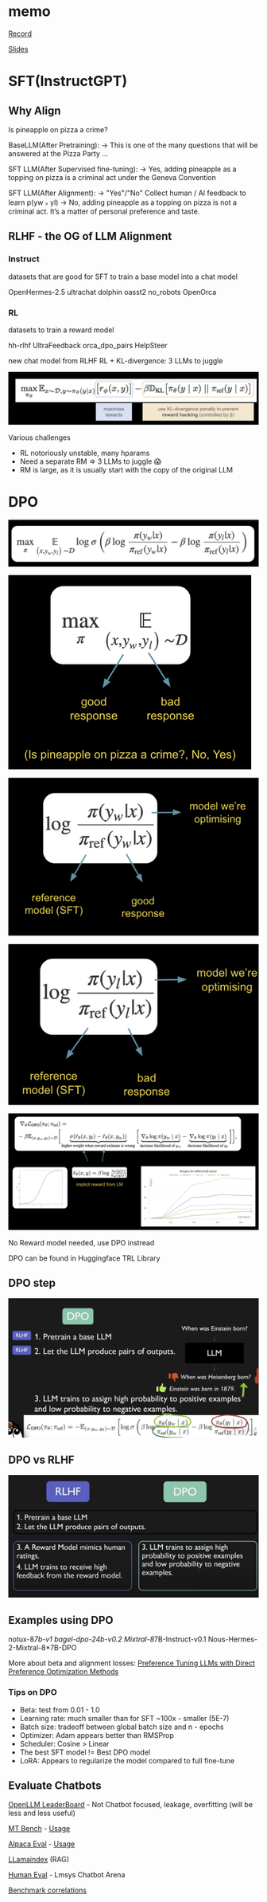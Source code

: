 # memo

[Record](https://www.youtube.com/live/QXVCqtAZAn4?si=02pe9KVSN25cC8_f)

[Slides](https://docs.google.com/presentation/d/1S8ao40-CdclRU0D2D9FdyN5x8fZL1Iv5/edit?usp=sharing&ouid=100693752517995714318&rtpof=true&sd=true)

# SFT(InstructGPT)

## Why Align

Is pineapple on pizza a crime?

BaseLLM(After Pretraining):
->
This is one of the many questions that will be answered at the Pizza Party …

SFT LLM(After Supervised fine-tuning):
->
Yes, adding pineapple as a topping on pizza is a criminal act under the Geneva Convention

SFT LLM(After Alignment):
->
"Yes"/"No"
Collect human / AI feedback
to learn p(yw﹥yl)
->
No, adding pineapple as a topping on pizza is not a criminal act. It’s a matter of personal preference and taste.

## RLHF - the OG of LLM Alignment

### Instruct

datasets that are good for SFT to train a base model into a chat model

OpenHermes-2.5
ultrachat
dolphin
oasst2
no_robots
OpenOrca

### RL

datasets to train a reward model

hh-rlhf
UltraFeedback
orca_dpo_pairs
HelpSteer

new chat model from RLHF
RL + KL-divergence: 3 LLMs to juggle

![Equation-RL](<截屏2024-03-08 下午3.57.19.png>)

Various challenges

- RL notoriously unstable, many hparams
- Need a separate RM ⇒ 3 LLMs to juggle 😱
- RM is large, as it is usually start with the copy of the original LLM

# DPO

![Equation-DPO](<截屏2024-03-08 下午3.58.01.png>)

![Equation-DPO-Part1](<截屏2024-03-08 下午3.58.53.png>)

![Equation-DPO-Part2](<截屏2024-03-08 下午3.59.20.png>)

![Equation-DPO-Part3](<截屏2024-03-08 下午3.59.35.png>)

![What does the DPO update do?](<截屏2024-03-08 下午4.01.17.png>)

No Reward model needed, use DPO instread

DPO can be found in Huggingface TRL Library

## DPO step

![step](<截屏2024-03-08 下午4.18.54.png>)

## DPO vs RLHF

![Compare](<截屏2024-03-08 下午4.19.16.png>)

## Examples using DPO

notux-8*7b-v1
bagel-dpo-24b-v0.2
Mixtral-8*7B-Instruct-v0.1
Nous-Hermes-2-Mixtral-8*7B-DPO

More about beta and alignment losses:
[Preference Tuning LLMs with Direct Preference Optimization Methods](https://huggingface.co/blog/pref-tuning)

### Tips on DPO

- Beta: test from 0.01 - 1.0
- Learning rate: much smaller than for SFT ~100x - smaller (5E-7)
- Batch size: tradeoff between global batch size and n - epochs
- Optimizer: Adam appears better than RMSProp
- Scheduler: Cosine > Linear
- The best SFT model != Best DPO model
- LoRA: Appears to regularize the model compared to full fine-tune

## Evaluate Chatbots

[OpenLLM LeaderBoard](https://huggingface.co/spaces/HuggingFaceH4/open_llm_leaderboard) - Not Chatbot focused, leakage, overfitting (will be less and less useful)

[MT Bench](https://huggingface.co/spaces/lmsys/mt-bench) - [Usage](https://github.com/lm-sys/FastChat/tree/main/fastchat/llm_judge)

[Alpaca Eval](https://tatsu-lab.github.io/alpaca_eval/) - [Usage](https://github.com/tatsu-lab/alpaca_eval?tab=readme-ov-file#quick-start)

[LLamaindex](https://docs.llamaindex.ai/en/latest/module_guides/models/llms.html#open-source-llms) (RAG)

[Human Eval](https://huggingface.co/spaces/lmsys/chatbot-arena-leaderboard) - Lmsys Chatbot Arena

[Benchmark correlations](https://twitter.com/gblazex/status/1746295870792847562?t=iVWn6Dak9g-Ei-XSbI6BXw)
